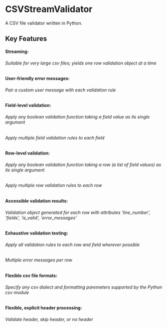 # CSVStreamValidator
A CSV file validator written in Python.

## Key Features
#### Streaming:
###### Suitable for very large csv files; yields one row validation object at a time
#### User-friendly error messages: 
###### Pair a custom user message with each validation rule
#### Field-level validation: 
###### Apply any boolean validation function taking a field value as its single argument
###### Apply multiple field validation rules to each field
#### Row-level validation: 
###### Apply any boolean validation function taking a row (a list of field values) as its single argument
###### Apply multiple row validation rules to each row
#### Accessible validation results: 
###### Validation object generated for each row with attributes 'line_number', 'fields', 'is_valid', 'error_messages'
#### Exhaustive validation testing: 
###### Apply all validation rules to each row and field wherever possible 
###### Multiple error messages per row
#### Flexible csv file formats:
###### Specify any csv dialect and formatting paremeters supported by the Python csv module
#### Flexible, explicit header processing: 
###### Validate header, skip header, or no header
